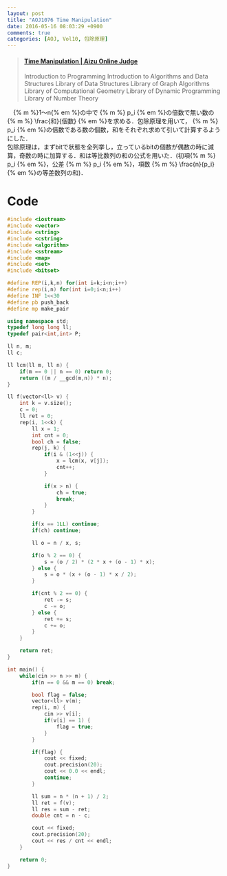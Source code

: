 ```yaml
---
layout: post
title: "AOJ1076 Time Manipulation"
date: 2016-05-16 08:03:29 +0900
comments: true
categories: [AOJ, Vol10, 包除原理]
---
```


<blockquote class="embedly-card" data-card-key="39deea93f79745829254c0652225a544" data-card-controls="0" data-card-branding="0" data-card-type="article"><h4><a href="http://judge.u-aizu.ac.jp/onlinejudge/description.jsp?id=1076">Time Manipulation | Aizu Online Judge</a></h4><p>Introduction to Programming Introduction to Algorithms and Data Structures Library of Data Structures Library of Graph Algorithms Library of Computational Geometry Library of Dynamic Programming Library of Number Theory</p></blockquote>
<script async src="//cdn.embedly.com/widgets/platform.js" charset="UTF-8"></script>

<!-- more -->

　{% m %}1〜n{% em %}の中で {% m %} p\_i {% em %}の倍数で無い数の {% m %} \frac{和}{個数} {% em %}を求める．包除原理を用いて， {% m %} p\_i {% em %}の倍数である数の個数，和をそれぞれ求めて引いて計算するようにした．  
包除原理は，まずbitで状態を全列挙し，立っているbitの個数が偶数の時に減算，奇数の時に加算する．和は等比数列の和の公式を用いた．(初項{% m %} p\_i {% em %}，公差 {% m %} p\_i {% em %}，項数 {% m %} \frac{n}{p\_i} {% em %}の等差数列の和)．

# Code

```cpp
#include <iostream>
#include <vector>
#include <string>
#include <cstring>
#include <algorithm>
#include <sstream>
#include <map>
#include <set>
#include <bitset>

#define REP(i,k,n) for(int i=k;i<n;i++)
#define rep(i,n) for(int i=0;i<n;i++)
#define INF 1<<30
#define pb push_back
#define mp make_pair

using namespace std;
typedef long long ll;
typedef pair<int,int> P;

ll n, m;
ll c;

ll lcm(ll m, ll n) {
	if(m == 0 || n == 0) return 0;
	return ((m / __gcd(m,n)) * n);
}

ll f(vector<ll> v) {
	int k = v.size();
	c = 0;
	ll ret = 0;
	rep(i, 1<<k) {
		ll x = 1;
		int cnt = 0;
		bool ch = false;
		rep(j, k) {
			if(i & (1<<j)) {
				x = lcm(x, v[j]);
				cnt++;
			}

			if(x > n) {
				ch = true;
				break;
			}
		}

		if(x == 1LL) continue;
		if(ch) continue;

		ll o = n / x, s;

		if(o % 2 == 0) {
			s = (o / 2) * (2 * x + (o - 1) * x);
		} else {
			s = o * (x + (o - 1) * x / 2);
		}

		if(cnt % 2 == 0) {
			ret -= s;
			c -= o;
		} else {
			ret += s;
			c += o;
		}
	}

	return ret;
}

int main() {
	while(cin >> n >> m) {
		if(n == 0 && m == 0) break;

		bool flag = false;
		vector<ll> v(m);
		rep(i, m) {
			cin >> v[i];
			if(v[i] == 1) {
				flag = true;
			}
		}

		if(flag) {
			cout << fixed;
			cout.precision(20);
			cout << 0.0 << endl;
			continue;
		}

		ll sum = n * (n + 1) / 2;
		ll ret = f(v);
		ll res = sum - ret;
		double cnt = n - c;

		cout << fixed;
		cout.precision(20);
		cout << res / cnt << endl;
	}

	return 0;
}
```

